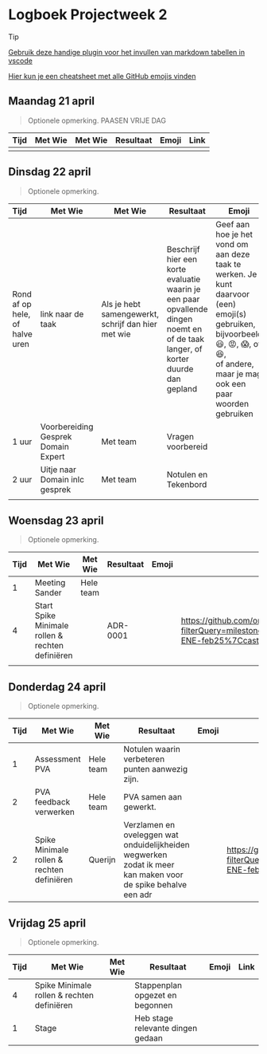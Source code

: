 # Logboek Projectweek 2

> [!TIP]
> [Gebruik deze handige plugin voor het invullen van markdown tabellen in vscode](https://marketplace.visualstudio.com/items?itemName=zaaack.markdown-editor)
>
> [Hier kun je een cheatsheet met alle GitHub emojis vinden](https://github.com/ikatyang/emoji-cheat-sheet/blob/master/README.md)

## Maandag 21 april

> Optionele opmerking.
PAASEN VRIJE DAG

| Tijd | Met Wie | Met Wie | Resultaat | Emoji | Link |
| :----- | --------- | --------- | ----------- | ------- | ------ |
|      |         |         |           |       |      |
## Dinsdag 22 april

> Optionele opmerking.


| Tijd                           | Met Wie                             | Met Wie                                            | Resultaat                                                                                                                        | Emoji                                                                                                                                                                                                                     | Link                                                                                |
|:-------------------------------|-------------------------------------|----------------------------------------------------|----------------------------------------------------------------------------------------------------------------------------------|---------------------------------------------------------------------------------------------------------------------------------------------------------------------------------------------------------------------------|-------------------------------------------------------------------------------------|
| Rond af op hele, of halve uren | link naar de taak                   | Als je hebt samengewerkt, schrijf dan hier met wie | Beschrijf hier een korte evaluatie waarin je een paar opvallende dingen noemt en of de taak langer, of korter duurde dan gepland | Geef aan hoe je het vond om aan deze taak te werken. Je kunt daarvoor (een) emoji(s) gebruiken, bijvoorbeeld<br />:smiley:, :rage:, :scream:, of :satisfied:, <br />of andere, maar je mag ook een paar woorden gebruiken | [geef hier een link naar het resultaat](https://github.com/link-naar-het-resultaat) |
| 1 uur                          | Voorbereiding Gesprek Domain Expert | Met team                                           | Vragen voorbereid                                                                                                                |                                                                                                                                                                                                                           |                                                                                     |
| 2 uur                          | Uitje naar Domain inlc gesprek      | Met team                                           | Notulen en Tekenbord                                                                                                             |                                                                                                                                                                                                                           | Zie notulen                                                                         |
|                                |                                     |                                                    |                                                                                                                                  |                                                                                                                                                                                                                           |                                                                                     |


## Woensdag 23 april

> Optionele opmerking.


| Tijd | Met Wie                                          | Met Wie   | Resultaat | Emoji | Link                                                                                                                                                                 |
|:-----|--------------------------------------------------|-----------|-----------|-------|----------------------------------------------------------------------------------------------------------------------------------------------------------------------|
| 1    | Meeting Sander                                   | Hele team |           |       |                                                                                                                                                                      |
| 4    | Start Spike Minimale rollen & rechten definiëren |           | ADR-0001  |       | https://github.com/orgs/AIM-ENE-feb25/projects/6/views/1?filterQuery=milestone%3A%22Iteratie+1%22&pane=issue&itemId=107398042&issue=AIM-ENE-feb25%7Ccastlevania%7C37 |
|      |                                                  |           |           |       |                                                                                                                                                                      |

## Donderdag 24 april

> Optionele opmerking.


| Tijd | Met Wie                                    | Met Wie   | Resultaat                                                                                                    | Emoji | Link                                                                                                                                                                 |
|:-----|--------------------------------------------|-----------|--------------------------------------------------------------------------------------------------------------|-------|----------------------------------------------------------------------------------------------------------------------------------------------------------------------|
| 1    | Assessment PVA                             | Hele team | Notulen waarin verbeteren punten aanwezig zijn.                                                              |       |                                                                                                                                                                      |
| 2    | PVA feedback verwerken                     | Hele team | PVA samen aan gewerkt.                                                                                       |       |                                                                                                                                                                      |
| 2    | Spike Minimale rollen & rechten definiëren | Querijn   | Verzlamen en oveleggen wat onduidelijkheiden wegwerken zodat ik meer kan maken voor de spike behalve een adr |       | https://github.com/orgs/AIM-ENE-feb25/projects/6/views/1?filterQuery=milestone%3A%22Iteratie+1%22&pane=issue&itemId=107398042&issue=AIM-ENE-feb25%7Ccastlevania%7C37 |

## Vrijdag 25 april

> Optionele opmerking.


| Tijd | Met Wie                                    | Met Wie | Resultaat                         | Emoji | Link |
|:-----|--------------------------------------------|---------|-----------------------------------|-------|------|
| 4    | Spike Minimale rollen & rechten definiëren |         | Stappenplan opgezet en begonnen   |       |      |
| 1    | Stage                                      |         | Heb stage relevante dingen gedaan |       |      |
   